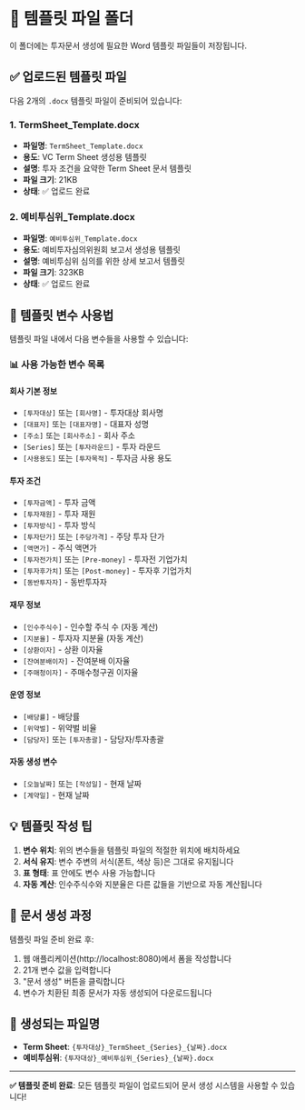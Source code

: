 # 📄 템플릿 파일 폴더

이 폴더에는 투자문서 생성에 필요한 Word 템플릿 파일들이 저장됩니다.

## ✅ 업로드된 템플릿 파일

다음 2개의 `.docx` 템플릿 파일이 준비되어 있습니다:

### 1. TermSheet_Template.docx
- **파일명**: `TermSheet_Template.docx`
- **용도**: VC Term Sheet 생성용 템플릿
- **설명**: 투자 조건을 요약한 Term Sheet 문서 템플릿
- **파일 크기**: 21KB
- **상태**: ✅ 업로드 완료

### 2. 예비투심위_Template.docx  
- **파일명**: `예비투심위_Template.docx`
- **용도**: 예비투자심의위원회 보고서 생성용 템플릿
- **설명**: 예비투심위 심의를 위한 상세 보고서 템플릿
- **파일 크기**: 323KB
- **상태**: ✅ 업로드 완료

## 🔧 템플릿 변수 사용법

템플릿 파일 내에서 다음 변수들을 사용할 수 있습니다:

### 📊 사용 가능한 변수 목록

#### 회사 기본 정보
- `[투자대상]` 또는 `[회사명]` - 투자대상 회사명
- `[대표자]` 또는 `[대표자명]` - 대표자 성명  
- `[주소]` 또는 `[회사주소]` - 회사 주소
- `[Series]` 또는 `[투자라운드]` - 투자 라운드
- `[사용용도]` 또는 `[투자목적]` - 투자금 사용 용도

#### 투자 조건
- `[투자금액]` - 투자 금액
- `[투자재원]` - 투자 재원
- `[투자방식]` - 투자 방식
- `[투자단가]` 또는 `[주당가격]` - 주당 투자 단가
- `[액면가]` - 주식 액면가
- `[투자전가치]` 또는 `[Pre-money]` - 투자전 기업가치
- `[투자후가치]` 또는 `[Post-money]` - 투자후 기업가치
- `[동반투자자]` - 동반투자자

#### 재무 정보
- `[인수주식수]` - 인수할 주식 수 (자동 계산)
- `[지분율]` - 투자자 지분율 (자동 계산)
- `[상환이자]` - 상환 이자율
- `[잔여분배이자]` - 잔여분배 이자율
- `[주매청이자]` - 주매수청구권 이자율

#### 운영 정보
- `[배당률]` - 배당률
- `[위약벌]` - 위약벌 비율
- `[담당자]` 또는 `[투자총괄]` - 담당자/투자총괄

#### 자동 생성 변수
- `[오늘날짜]` 또는 `[작성일]` - 현재 날짜
- `[계약일]` - 현재 날짜

## 💡 템플릿 작성 팁

1. **변수 위치**: 위의 변수들을 템플릿 파일의 적절한 위치에 배치하세요
2. **서식 유지**: 변수 주변의 서식(폰트, 색상 등)은 그대로 유지됩니다
3. **표 형태**: 표 안에도 변수 사용 가능합니다
4. **자동 계산**: 인수주식수와 지분율은 다른 값들을 기반으로 자동 계산됩니다

## 🚀 문서 생성 과정

템플릿 파일 준비 완료 후:
1. 웹 애플리케이션(http://localhost:8080)에서 폼을 작성합니다
2. 21개 변수 값을 입력합니다
3. "문서 생성" 버튼을 클릭합니다  
4. 변수가 치환된 최종 문서가 자동 생성되어 다운로드됩니다

## 📁 생성되는 파일명

- **Term Sheet**: `{투자대상}_TermSheet_{Series}_{날짜}.docx`
- **예비투심위**: `{투자대상}_예비투심위_{Series}_{날짜}.docx`

---

**✅ 템플릿 준비 완료**: 모든 템플릿 파일이 업로드되어 문서 생성 시스템을 사용할 수 있습니다! 